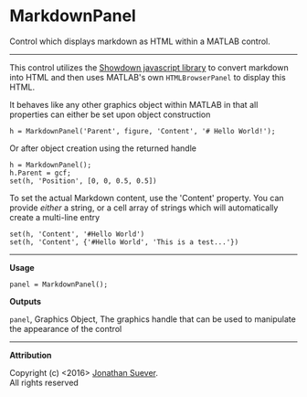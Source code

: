 # MarkdownPanel
Control which displays markdown as HTML within a MATLAB control.
 
------
This control utilizes the [Showdown javascript library][1] to convert
markdown into HTML and then uses MATLAB's own `HTMLBrowserPanel` to
display this HTML.
 
It behaves like any other graphics object within MATLAB in that all
properties can either be set upon object construction
 
    h = MarkdownPanel('Parent', figure, 'Content', '# Hello World!');
 
Or after object creation using the returned handle
 
    h = MarkdownPanel();
    h.Parent = gcf;
    set(h, 'Position', [0, 0, 0.5, 0.5])
 
To set the actual Markdown content, use the 'Content' property. You
can provide *either* a string, or a cell array of strings which will
automatically create a multi-line entry
 
    set(h, 'Content', '#Hello World')
    set(h, 'Content', {'#Hello World', 'This is a test...'})
 
------
**Usage**
 
    panel = MarkdownPanel();
 
**Outputs**
 
  `panel`,    Graphics Object, The graphics handle that can be used
              to manipulate the appearance of the control
 
------
**Attribution**
 
Copyright (c) <2016> [Jonathan Suever][2].  
All rights reserved
 
[1]: https://github.com/showdownjs/showdown
[2]: https://github.com/suever

